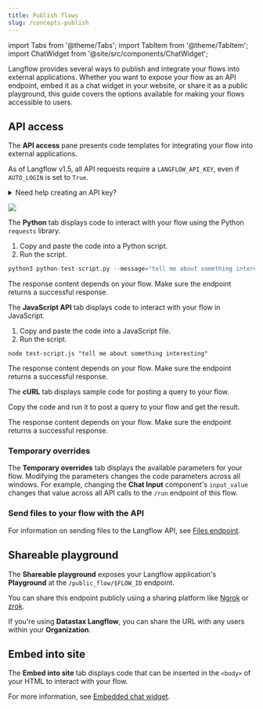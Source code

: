 ```yaml
---
title: Publish flows
slug: /concepts-publish
---
```

import Tabs from '@theme/Tabs';
import TabItem from '@theme/TabItem';
import ChatWidget from '@site/src/components/ChatWidget';

Langflow provides several ways to publish and integrate your flows into external applications. Whether you want to expose your flow as an API endpoint, embed it as a chat widget in your website, or share it as a public playground, this guide covers the options available for making your flows accessible to users.

## API access

The **API access** pane presents code templates for integrating your flow into external applications.

As of Langflow v1.5, all API requests require a `LANGFLOW_API_KEY`, even if `AUTO_LOGIN` is set to `True`.

<details>
<summary>Need help creating an API key?</summary>

To generate a user-specific token to use with Langflow, do the following.

1. Open the Langflow UI, click your user icon, and then select **Settings**.
2. Click **Langflow API Keys**, and then click **Add New**.
3. Name your key, and then click **Create API Key**.
4. Copy the API key and store it in a secure location.
5. Include your `LANGFLOW_API_KEY` in requests like this:
    ```text
    curl --request POST \
     --url 'http://LANGFLOW_SERVER_ADDRESS/api/v1/run/FLOW_ID' \
     --header 'Content-Type: application/json' \
     --header 'x-api-key: LANGFLOW_API_KEY' \
     --data '{
       "output_type": "chat",
       "input_type": "chat",
       "input_value": "Hello"
     }'
    ```
6. Alternatively, the API pane's code snippets include a script to detect your local `LANGFLOW_API_KEY`.
To set this variable in your terminal:
```bash
export LANGFLOW_API_KEY="sk..."
```
</details>

![](/img/api-pane.png)

<Tabs>

<TabItem value="Python" label="Python">

The **Python** tab displays code to interact with your flow using the Python `requests` library.

1. Copy and paste the code into a Python script.
2. Run the script.

```python
python3 python-test-script.py --message="tell me about something interesting"
```

The response content depends on your flow. Make sure the endpoint returns a successful response.

</TabItem>

<TabItem value="JavaScript" label="JavaScript" default>

The **JavaScript API** tab displays code to interact with your flow in JavaScript.

1. Copy and paste the code into a JavaScript file.
2. Run the script.

```text
node test-script.js "tell me about something interesting"
```

The response content depends on your flow. Make sure the endpoint returns a successful response.

</TabItem>
<TabItem value="curl" label="curl" default>

The **cURL** tab displays sample code for posting a query to your flow.

Copy the code and run it to post a query to your flow and get the result.

The response content depends on your flow. Make sure the endpoint returns a successful response.

</TabItem>
</Tabs>

### Temporary overrides

The **Temporary overrides** tab displays the available parameters for your flow.
Modifying the parameters changes the code parameters across all windows.
For example, changing the **Chat Input** component's `input_value` changes that value across all API calls to the `/run` endpoint of this flow.

### Send files to your flow with the API

For information on sending files to the Langflow API, see [Files endpoint](/api-files).

## Shareable playground

The **Shareable playground** exposes your Langflow application's **Playground** at the `/public_flow/$FLOW_ID` endpoint.

You can share this endpoint publicly using a sharing platform like [Ngrok](https://ngrok.com/docs/getting-started/?os=macos) or [zrok](https://docs.zrok.io/docs/getting-started).

If you're using **Datastax Langflow**, you can share the URL with any users within your **Organization**.

## Embed into site

The **Embed into site** tab displays code that can be inserted in the `<body>` of your HTML to interact with your flow.

For more information, see [Embedded chat widget](/embedded-chat-widget).
